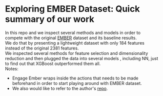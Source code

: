 # Exploring EMBER Dataset: Quick summary of our work
In this repo and we inspect several methods and models in order to compete with the original [EMBER](https://arxiv.org/pdf/1804.04637) dataset and its baseline results.<br>
We do that by presenting a lightweight dataset with only 184 features instead of the original 2381 features.<br>
We inspected several methods for feature selection and dimensionality reduction and then plugged the data into several models , including NN, just to find out that XGBoost outperformed them all.<br>
Notes:
* Engage Ember wraps inside the actions that needs to be made beforehand in order to start playing around with EMBER dataset.
* We also would like to refer to the author's [repo](https://github.com/elastic/ember). 
